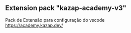 ## Extension pack "kazap-academy-v3"
Pack de Extensão para configuração do vscode
https://academy.kazap.dev/
